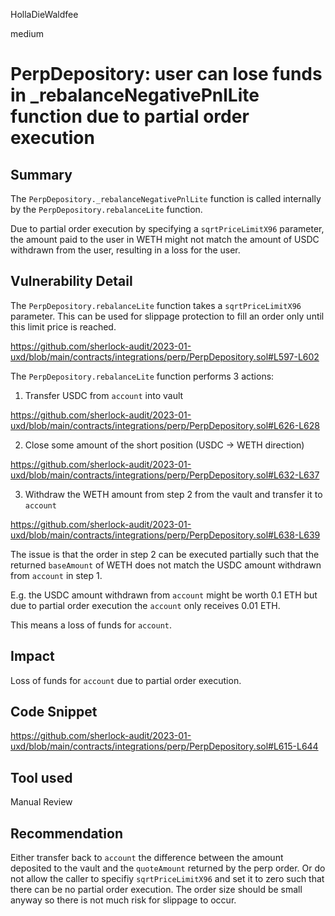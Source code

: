 HollaDieWaldfee

medium

# PerpDepository: user can lose funds in _rebalanceNegativePnlLite function due to partial order execution

## Summary
The `PerpDepository._rebalanceNegativePnlLite` function is called internally by the `PerpDepository.rebalanceLite` function.

Due to partial order execution by specifying a `sqrtPriceLimitX96` parameter, the amount paid to the user in WETH might not match the amount of USDC withdrawn from the user, resulting in a loss for the user.

## Vulnerability Detail
The `PerpDepository.rebalanceLite` function takes a `sqrtPriceLimitX96` parameter.
This can be used for slippage protection to fill an order only until this limit price is reached.

https://github.com/sherlock-audit/2023-01-uxd/blob/main/contracts/integrations/perp/PerpDepository.sol#L597-L602

The `PerpDepository.rebalanceLite` function performs 3 actions:
1. Transfer USDC from `account` into vault

https://github.com/sherlock-audit/2023-01-uxd/blob/main/contracts/integrations/perp/PerpDepository.sol#L626-L628

2. Close some amount of the short position (USDC -> WETH direction)

https://github.com/sherlock-audit/2023-01-uxd/blob/main/contracts/integrations/perp/PerpDepository.sol#L632-L637

3. Withdraw the WETH amount from step 2 from the vault and transfer it to `account`

https://github.com/sherlock-audit/2023-01-uxd/blob/main/contracts/integrations/perp/PerpDepository.sol#L638-L639

The issue is that the order in step 2 can be executed partially such that the returned `baseAmount` of WETH does not match the USDC amount withdrawn from `account` in step 1.

E.g. the USDC amount withdrawn from `account` might be worth 0.1 ETH but due to partial order execution the `account` only receives 0.01 ETH.

This means a loss of funds for `account`.

## Impact
Loss of funds for `account` due to partial order execution.

## Code Snippet
https://github.com/sherlock-audit/2023-01-uxd/blob/main/contracts/integrations/perp/PerpDepository.sol#L615-L644

## Tool used
Manual Review

## Recommendation
Either transfer back to `account` the difference between the amount deposited to the vault and the `quoteAmount` returned by the perp order.
Or do not allow the caller to specifiy `sqrtPriceLimitX96` and set it to zero such that there can be no partial order execution.
The order size should be small anyway so there is not much risk for slippage to occur.